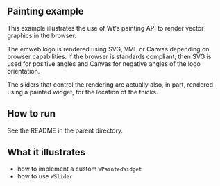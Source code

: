 Painting example
----------------

This example illustrates the use of Wt's painting API to render vector
graphics in the browser.

The emweb logo is rendered using SVG, VML or Canvas depending on
browser capabilities. If the browser is standards compliant, then SVG
is used for positive angles and Canvas for negative angles of the logo
orientation.

The sliders that control the rendering are actually also, in part,
rendered using a painted widget, for the location of the thicks.

How to run
----------

See the README in the parent directory.

What it illustrates
-------------------

- how to implement a custom `WPaintedWidget`
- how to use `WSlider`